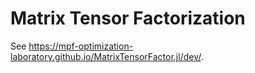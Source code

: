 # Matrix Tensor Factorization

See <https://mpf-optimization-laboratory.github.io/MatrixTensorFactor.jl/dev/>.
